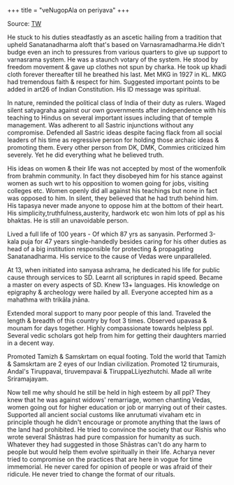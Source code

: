 +++
title = "veNugopAla on periyava"
+++

Source: [TW](https://unrollthread.com/t/1590016897105690624/)


He stuck to his duties steadfastly as an ascetic hailing from a tradition that upheld Sanatanadharma aloft that's based on Varnasramadharma.He didn't budge even an inch to pressures from various quarters to give up support to varnasrama system. He was a staunch votary of the system. He stood by freedom movement & gave up clothes not spun by charka. He took up khadi cloth forever thereafter till he breathed his last. Met MKG in 1927 in KL. MKG had tremendous faith & respect for him. Suggested important points to be added in art26 of Indian Constitution. His ID message was spiritual.

In nature, reminded the political class of India of their duty as rulers. Waged silent satyagraha against our own governments after independence with his teaching to Hindus on several important issues including that of temple management. Was adherent to all Sastric injunctions without any compromise. Defended all Sastric ideas despite facing flack from all social leaders of his time as regressive person for holding those archaic ideas & promoting them. Every other person from DK, DMK, Commies criticized him severely. Yet he did everything what he believed truth. 

His ideas on women & their life was not accepted by most of the womenfolk from brahmin community. In fact they disobeyed him for his stance against women as such wrt to his opposition to women going for jobs, visiting colleges etc. Women openly did all against his teachings but none in fact was opposed to him. In silent, they believed that he had truth behind him. His tapasya never made anyone to oppose him at the bottom of their heart. His simplicity,truthfulness,austerity, hardwork etc won him lots of ppl as his bhaktas. He is still an unavoidable person.

Lived a full life of 100 years - Of which 87 yrs as sanyasin. Performed 3-kala puja for 47 years single-handedly besides caring for his other duties as head of a big institution responsible for protecting & propagating Sanatanadharma. His service to the cause of Vedas were unparalleled.

At 13, when initiated into sanyasa ashrama, he dedicated his life for public cause through services to SD. Learnt all scriptures in rapid speed. Became a master on every aspects of SD. Knew 13+ languages. His knowledge on epigraphy & archeology were hailed by all. Everyone accepted him as a mahathma with trikāla jnāna. 

Extended moral support to many poor people of this land. Traveled the length & breadth of this country by foot 3 times. Observed upavasa & mounam for days together. Highly compassionate towards helpless ppl. Several vedic scholars got help from him for getting their daughters married in a decent way. 

Promoted Tamizh & Samskrtam on equal footing. Told the world that Tamizh & Samskrtam are 2 eyes of our Indian civilization. Promoted 12 tirumurais, Andal's Tiruppavai, tiruvempavai & TiruppaLLiyezhutchi. Made all write Sriramajayam.

Now tell me why should he still be held in high esteem by all ppl? They knew that he was against widows' remarriage, women chanting Vedas, women going out for higher education or job or marrying out of their castes. Supported all ancient social customs like anrutumati vivaham etc in principle though he didn't encourage or promote anything that the laws of the land had prohibited. He tried to convince the society that our Rishis who wrote several Shāstras had pure compassion for humanity as such. Whatever they had suggested in those Shāstras can't do any harm to people but would help them evolve spiritually in their life. Acharya never tried to compromise on the practices that are here in vogue for time immemorial. He never cared for opinion of people or was afraid of their ridicule. He never tried to change the format of our rituals.

